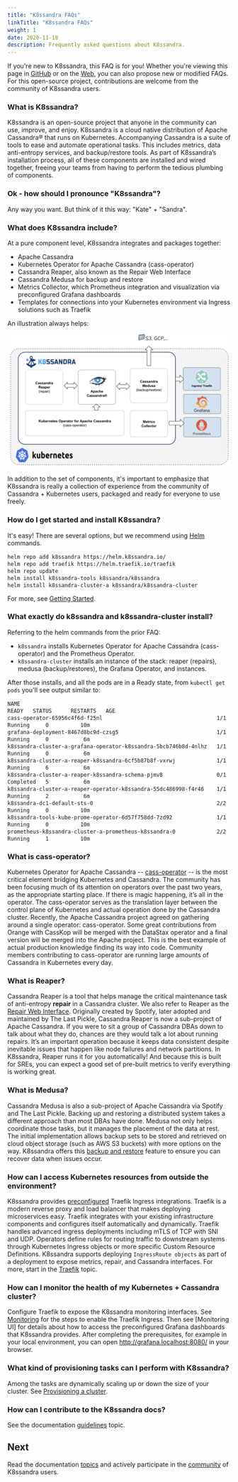 ```yaml
---
title: "K8ssandra FAQs"
linkTitle: "K8ssandra FAQs"
weight: 1
date: 2020-11-18
description: Frequently asked questions about K8ssandra.
---
```


If you're new to K8ssandra, this FAQ is for you! Whether you're viewing this page in [GitHub](https://github.com/k8ssandra/k8ssandra/blob/main/docs/content/en/docs/faqs/_index.md) or on the [Web](https://k8ssandra.io/docs/faqs/), you can also propose new or modified FAQs. For this open-source project, contributions are welcome from the community of K8ssandra users. 

### What is K8ssandra?

K8ssandra is an open-source project that anyone in the community can use, improve, and enjoy. K8ssandra is a cloud native distribution of Apache Cassandra&reg; that runs on Kubernetes. Accompanying Cassandra is a suite of tools to ease and automate operational tasks. This includes metrics, data anti-entropy services, and backup/restore tools. As part of K8ssandra’s installation process, all of these components are installed and wired together, freeing your teams from having to perform the tedious plumbing of components.

### Ok - how should I pronounce "K8ssandra"?

Any way you want. But think of it this way:  "Kate" + "Sandra".

### What does K8ssandra include?

At a pure component level, K8ssandra integrates and packages together:

* Apache Cassandra
* Kubernetes Operator for Apache Cassandra (cass-operator)
* Cassandra Reaper, also known as the Repair Web Interface
* Cassandra Medusa for backup and restore
* Metrics Collector, which Prometheus integration and visualization via preconfigured Grafana dashboards
* Templates for connections into your Kubernetes environment via Ingress solutions such as Traefik

An illustration always helps:

![K8ssandra components](k8ssandra-components.png)

In addition to the set of components, it's important to emphasize that K8ssandra is really a collection of experience from the community of Cassandra + Kubernetes users, packaged and ready for everyone to use freely. 

### How do I get started and install K8ssandra?

It's easy! There are several options, but we recommend using [Helm](https://helm.sh/docs/intro/install/) commands. 

```
helm repo add k8ssandra https://helm.k8ssandra.io/
helm repo add traefik https://helm.traefik.io/traefik
helm repo update
helm install k8ssandra-tools k8ssandra/k8ssandra
helm install k8ssandra-cluster-a k8ssandra/k8ssandra-cluster  
```

For more, see [Getting Started](/docs/getting-started).

### What exactly do k8ssandra and k8ssandra-cluster install?

Referring to the helm commands from the prior FAQ:

* `k8ssandra` installs Kubernetes Operator for Apache Cassandra (cass-operator) and the Prometheus Operator.
* `k8ssandra-cluster` installs an instance of the stack: reaper (repairs), medusa (backup/restores), the Grafana Operator, and instances.

After those installs, and all the pods are in a Ready state, from `kubectl get pods` you'll see output similar to:

```
NAME                                                              READY   STATUS      RESTARTS   AGE
cass-operator-65956c4f6d-f25nl                                    1/1     Running     0          10m
grafana-deployment-8467d8bc9d-czsg5                               1/1     Running     0           6m
k8ssandra-cluster-a-grafana-operator-k8ssandra-5bcb746b8d-4nlhz   1/1     Running     0           6m
k8ssandra-cluster-a-reaper-k8ssandra-6cf5b87b8f-vxrwj             1/1     Running     6           6m
k8ssandra-cluster-a-reaper-k8ssandra-schema-pjmv8                 0/1     Completed   5           6m
k8ssandra-cluster-a-reaper-operator-k8ssandra-55dc486998-f4r46    1/1     Running     2           6m
k8ssandra-dc1-default-sts-0                                       2/2     Running     0          10m
k8ssandra-tools-kube-prome-operator-6d57f758dd-7zd92              1/1     Running     0          10m
prometheus-k8ssandra-cluster-a-prometheus-k8ssandra-0             2/2     Running     1          10m
```

### What is cass-operator?

Kubernetes Operator for Apache Cassandra -- [cass-operator](https://github.com/datastax/cass-operator) -- is the most critical element bridging Kubernetes and Cassandra. The community has been focusing much of its attention on operators over the past two years, as the appropriate starting place. If there is magic happening, it’s all in the operator. The cass-operator serves as the translation layer between the control plane of Kubernetes and actual operation done by the Cassandra cluster. Recently, the Apache Cassandra project agreed on gathering around a single operator: cass-operator. Some great contributions from Orange with CassKop will be merged with the DataStax operator and a final version will be merged into the Apache project. This is the best example of actual production knowledge finding its way into code. Community members contributing to cass-operator are running large amounts of Cassandra in Kubernetes every day. 

### What is Reaper?

Cassandra Reaper is a tool that helps manage the critical maintenance task of anti-entropy **repair** in a Cassandra cluster. We also refer to Reaper as the [Repair Web Interface](/docs/topics/accessing-services/repair/). Originally created by Spotify, later adopted and maintained by The Last Pickle, Cassandra Reaper is now a sub-project of Apache Cassandra. If you were to sit a group of Cassandra DBAs down to talk about what they do, chances are they would talk a lot about running repairs. It’s an important operation because it keeps data consistent despite inevitable issues that happen like node failures and network partitions. In K8ssandra, Reaper runs it for you automatically! And because this is built for SREs, you can expect a good set of pre-built metrics to verify everything is working great. 

### What is Medusa?

Cassandra Medusa is also a sub-project of Apache Cassandra via Spotify and The Last Pickle. Backing up and restoring a distributed system takes a different approach than most DBAs have done. Medusa not only helps coordinate those tasks, but it manages the placement of the data at rest. The initial implementation allows backup sets to be stored and retrieved on cloud object storage (such as AWS S3 buckets) with more options on the way. K8ssandra offers this [backup and restore](/docs/topics/restore-a-backup/) feature to ensure you can recover data when issues occur.

### How can I access Kubernetes resources from outside the environment?

K8ssandra provides [preconfigured](/docs/topics/ingress/traefik/) Traefik Ingress integrations. Traefik is a modern reverse proxy and load balancer that makes deploying microservices easy.  Traefik integrates with your existing infrastructure components and configures itself automatically and dynamically. Traefik handles advanced ingress deployments including mTLS of TCP with SNI and UDP. Operators define rules for routing traffic to downstream systems through Kubernetes Ingress objects or more specific Custom Resource Definitions. K8ssandra supports deploying `IngressRoute objects` as part of a deployment to expose metrics, repair, and Cassandra interfaces. For more, start in the [Traefik](/docs/topics/ingress/traefik/) topic.

### How can I monitor the health of my Kubernetes + Cassandra cluster?

Configure Traefik to expose the K8ssandra monitoring interfaces. See [Monitoring](/docs/topics/ingress/traefik/monitoring/) for the steps to enable the Traefik Ingress. Then see [Monitoring UI] for details about how to access the preconfigured Grafana dashboards that K8ssandra provides. After completing the prerequisites, for example in your local environment, you can open http://grafana.localhost:8080/ in your browser. 

### What kind of provisioning tasks can I perform with K8ssandra?

Among the tasks are dynamically scaling up or down the size of your cluster. See [Provisioning a cluster](/docs/topics/provision-a-cluster/). 

### How can I contribute to the K8ssandra docs?

See the documentation [guidelines](/docs/contribution-guidelines/) topic. 

## Next

Read the documentation [topics](/docs/topics) and actively participate in the [community](https://k8ssandra.io/community/) of K8ssandra users.

